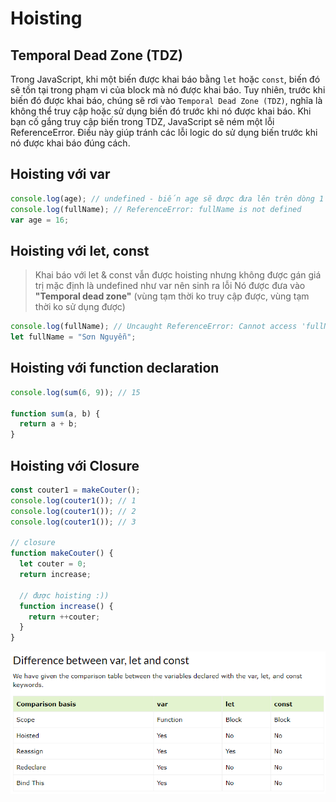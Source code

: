 # Hoisting

## Temporal Dead Zone (TDZ)

Trong JavaScript, khi một biến được khai báo bằng `let` hoặc `const`, biến đó sẽ tồn tại trong phạm vi của block mà nó được khai báo. Tuy nhiên, trước khi biến đó được khai báo, chúng sẽ rơi vào ``Temporal Dead Zone (TDZ)``, nghĩa là không thể truy cập hoặc sử dụng biến đó trước khi nó được khai báo. Khi bạn cố gắng truy cập biến trong TDZ, JavaScript sẽ ném một lỗi ReferenceError. Điều này giúp tránh các lỗi logic do sử dụng biến trước khi nó được khai báo đúng cách.

## Hoisting với var

```js
console.log(age); // undefined - biến age sẽ được đưa lên trên dòng 1 (var age) do chưa khai báo nên nó có giá trị mặc định in ra undefined
console.log(fullName); // ReferenceError: fullName is not defined
var age = 16;
```

## Hoisting với let, const

> Khai báo với let & const vẫn được hoisting nhưng không được gán giá trị mặc định là undefined như var nên sinh ra lỗi
> Nó được đưa vào **"Temporal dead zone"** (vùng tạm thời ko truy cập được, vùng tạm thời ko sử dụng được)

```js
console.log(fullName); // Uncaught ReferenceError: Cannot access 'fullName' before initialization
let fullName = "Sơn Nguyễn";
```

## Hoisting với function declaration

```js
console.log(sum(6, 9)); // 15

function sum(a, b) {
  return a + b;
}
```

## Hoisting với Closure

```js
const couter1 = makeCouter();
console.log(couter1()); // 1
console.log(couter1()); // 2
console.log(couter1()); // 3

// closure
function makeCouter() {
  let couter = 0;
  return increase;

  // được hoisting :))
  function increase() {
    return ++couter;
  }
}
```

![alt text](image.png)